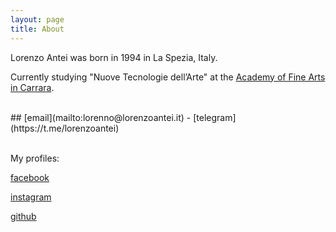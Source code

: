 ```yaml
---
layout: page
title: About
---
```

Lorenzo Antei was born in 1994 in La Spezia, Italy.

Currently studying "Nuove Tecnologie dell’Arte" at the [Academy of Fine Arts in Carrara](https://www.accademiacarrara.it/).

<br>
## [email](mailto:lorenno@lorenzoantei.it) - [telegram](https://t.me/lorenzoantei)

<br>
<br>

My profiles:

[facebook](https://github.com/lorenzoantei/lorenzoantei_w5)

[instagram](https://github.com/lorenzoantei/lorenzoantei_w5)

[github](https://github.com/lorenzoantei/lorenzoantei_w5)
